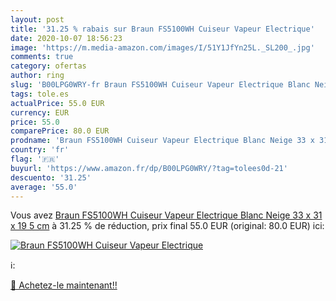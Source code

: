 ```yaml
---
layout: post
title: '31.25 % rabais sur Braun FS5100WH Cuiseur Vapeur Electrique'
date: 2020-10-07 18:56:23
image: 'https://m.media-amazon.com/images/I/51Y1JfYn25L._SL200_.jpg'
comments: true
category: ofertas
author: ring
slug: 'B00LPG0WRY-fr Braun FS5100WH Cuiseur Vapeur Electrique Blanc Neige 33 x...'
tags: tole.es
actualPrice: 55.0 EUR
currency: EUR
price: 55.0
comparePrice: 80.0 EUR
prodname: 'Braun FS5100WH Cuiseur Vapeur Electrique Blanc Neige 33 x 31 x 19 5 cm'
country: 'fr'
flag: '🇫🇷'
buyurl: 'https://www.amazon.fr/dp/B00LPG0WRY/?tag=tolees0d-21'
descuento: '31.25'
average: '55.0'
---
```


Vous avez [Braun FS5100WH Cuiseur Vapeur Electrique Blanc Neige 33 x 31 x 19 5 cm](https://www.amazon.fr/dp/B00LPG0WRY/?tag=tolees0d-21)  à  31.25 % de réduction, prix final  55.0 EUR (original: 80.0 EUR) ici:

[![Braun FS5100WH Cuiseur Vapeur Electrique](https://m.media-amazon.com/images/I/51Y1JfYn25L._SL200_.jpg)](https://www.amazon.fr/dp/B00LPG0WRY/?tag=tolees0d-21)

ℹ️:


[🛒 Achetez-le maintenant!!](https://www.amazon.fr/dp/B00LPG0WRY/?tag=tolees0d-21)
